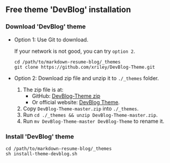 ## Free theme 'DevBlog' installation

### Download 'DevBlog' theme

- Option 1: Use Git to download.

  If your network is not good, you can try `option 2`.

    ```shell
    cd /path/to/markdown-resume-blog/_themes
    git clone https://github.com/xriley/DevBlog-Theme.git
    ```

- Option 2: Download zip file and unzip it to `./_themes` folder.
    1. The zip file is at:
        - GitHub: [DevBlog-Theme zip](https://github.com/xriley/DevBlog-Theme/archive/refs/heads/master.zip)
        - Or official website: [DevBlog Theme](https://themes.3rdwavemedia.com/bootstrap-templates/personal/devblog-free-bootstrap-5-blog-template-for-developers/).
    2. Copy `DevBlog-Theme-master.zip` into `./_themes`.
    3. Run `cd ./_themes && unzip DevBlog-Theme-master.zip`.
    4. Run `mv DevBlog-Theme-master DevBlog-Theme` to rename it.

### Install 'DevBlog' theme

```shell
cd /path/to/markdown-resume-blog/_themes
sh install-theme-devblog.sh
```

